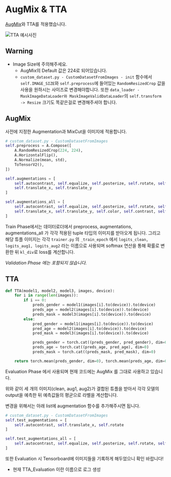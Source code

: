 # AugMix & TTA

[AugMix](https://github.com/google-research/augmix)와 TTA를 적용했습니다.

![TTA 예시사진](https://user-images.githubusercontent.com/49181231/131235250-40ffab97-1644-45ac-bac8-7e502b8bc66e.png)

## Warning

- Image Size에 주의해주세요.
    - AugMix의 Default 값은 224로 되어있습니다.
    - `custom_dataset.py - CustomDatasetFromImages - init` 함수에서 `self.IMAGE_SIZE`와 `self.preprocess`에 들어있는 `RandomResizedCrop` 값을 사용을 원하시는 사이즈로 변경해야합니다. 또한 `data_loader - MaskImageDataLoader와 MaskImageValidDataLoader`의 `self.transform -> Resize` 크기도 똑같은걸로 변경해주셔야 합니다.


## AugMix

사전에 지정한 Augmentation과 MixCut을 이미지에 적용합니다.

```python
# custom_dataset.py - CustomDatasetFromImages
self.preprocess = A.Compose([
    A.RandomResizedCrop(224, 224),
    A.HorizontalFlip(),
    A.Normalize(mean, std),
    ToTensorV2(),
])

self.augmentations = [
    self.autocontrast, self.equalize, self.posterize, self.rotate, self.solarize, self.shear_x, self.shear_y,
    self.translate_x, self.translate_y
]

self.augmentations_all = [
    self.autocontrast, self.equalize, self.posterize, self.rotate, self.solarize, self.shear_x, self.shear_y,
    self.translate_x, self.translate_y, self.color, self.contrast, self.brightness, self.sharpness
]
```

Train Phase에서는 데이터로더에서 preprocess, augmentations, augmentations_all 가 각각 적용된 tuple 타입의 이미지를 받아오게 됩니다. 그리고 해당 튜플 이미지는 각각 `trainer.py` 의 `_train_epoch` 에서 `logits_clean, logits_aug1, logits_aug2` 라는 이름으로 사용되며 softmax 연산을 통해 확률로 변환한 뒤 `kl_div`로 loss를 계산합니다.

*Validation Phase 에는 포함되지 않습니다.* 

## TTA

```python
def TTA(model1, model2, model3, images, device):
    for i in range(len(images)):
        if i == 0:
            preds_gender = model1(images[i].to(device)).to(device)
            preds_age = model2(images[i].to(device)).to(device)
            preds_mask = model3(images[i].to(device)).to(device)
        else:
            pred_gender = model1(images[i].to(device)).to(device)
            pred_age = model2(images[i].to(device)).to(device)
            pred_mask = model3(images[i].to(device)).to(device)

            preds_gender = torch.cat((preds_gender, pred_gender), dim=0)
            preds_age = torch.cat((preds_age, pred_age), dim=0)
            preds_mask = torch.cat((preds_mask, pred_mask), dim=0)

    return torch.mean(preds_gender, dim=0), torch.mean(preds_age, dim=0), torch.mean(preds_mask, dim=0)
```

Evaluation Phase 에서 사용되며 현재 코드에는 AugMix 를 그대로 사용하고 있습니다.

위와 같이 세 개의 이미지(clean, aug1, aug2)가 결합된 튜플을 받아서 각각 모델의 output을 예측한 뒤
예측값들의 평균으로 라벨을 계산합니다.

변경을 위해서는 아래 list에 augmentation 함수를 추가해주시면 됩니다.

```python
# custom_dataset.py - CustomDatasetFromImages
self.test_augmentations = [
    self.autocontrast, self.translate_x, self.rotate
]

self.test_augmentations_all = [
    self.autocontrast, self.equalize, self.posterize, self.rotate, self.solarize, self.shear_x
]
```

또한 Evaluation 시 Tensorboard에 이미지들을 기록하게 해두었으니 확인 바랍니다!
- 현재 TTA_Evaluation 이란 이름으로 로그 생성